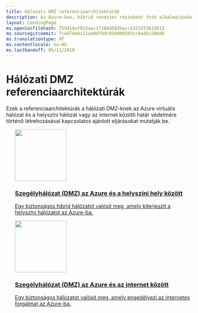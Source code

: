 ```yaml
---
title: Hálózati DMZ referenciaarchitektúrák
description: Az Azure-ban, hibrid rendszer részeként futó alkalmazásoknak és összetevőknek a jogosulatlan behatolásokkal szembeni védelmére szolgáló rendelkezésre álló különböző metódusokat ismerteti és hasonlítja össze.
layout: LandingPage
ms.openlocfilehash: 759418af013aac1f284d582bacc432325361d815
ms.sourcegitcommit: 7ced70ebc11aa0df0dc0104092d3cc6ad5c28bd6
ms.translationtype: HT
ms.contentlocale: hu-HU
ms.lasthandoff: 05/11/2018
---
```

<!-- This file is generated! -->
<!-- See the templates in ./build/reference-architectures  -->
<!-- See data in index.json -->

# <a name="network-dmz-reference-architectures"></a>Hálózati DMZ referenciaarchitektúrák

Ezek a referenciaarchitektúrák a hálózati DMZ-knek az Azure virtuális hálózat és a helyszíni hálózat vagy az internet közötti határ védelmére történő létrehozásával kapcsolatos ajánlott eljárásokat mutatják be.

<section class="series">
    <ul class="panelContent">
    <!-- DMZ between Azure and on-premises -->
<li style="display: flex; flex-direction: column;">
    <a href="./secure-vnet-hybrid.md" style="display: flex; flex-direction: column; flex: 1 0 auto;">
        <div class="cardSize" style="flex: 1 0 auto; display: flex;">
            <div class="cardPadding" style="display: flex;">
                <div class="card">
                    <div class="cardImageOuter">
                        <div class="cardImage">
                            <img src="./images/secure-vnet-hybrid.svg" height="140px" />
                        </div>
                    </div>
                    <div class="cardText">
                        <h3>Szegélyhálózat (DMZ) az Azure és a helyszíni hely között</h3>
                        <p>Egy biztonságos hibrid hálózatot valósít meg, amely kiterjeszti a helyszíni hálózatot az Azure-ba.</p>
                    </div>
                </div>
            </div>
        </div>
    </a>
</li>
    <!-- DMZ between Azure and the Internet -->
<li style="display: flex; flex-direction: column;">
    <a href="./secure-vnet-dmz.md" style="display: flex; flex-direction: column; flex: 1 0 auto;">
        <div class="cardSize" style="flex: 1 0 auto; display: flex;">
            <div class="cardPadding" style="display: flex;">
                <div class="card">
                    <div class="cardImageOuter">
                        <div class="cardImage">
                            <img src="./images/secure-vnet-dmz.svg" height="140px" />
                        </div>
                    </div>
                    <div class="cardText">
                        <h3>Szegélyhálózat (DMZ) az Azure és az internet között</h3>
                        <p>Egy biztonságos hálózatot valósít meg, amely engedélyezi az internetes forgalmat az Azure-ba.</p>
                    </div>
                </div>
            </div>
        </div>
    </a>
</li>
    </ul>
</section>

<ul class="panelContent cardsI">
</ul>
